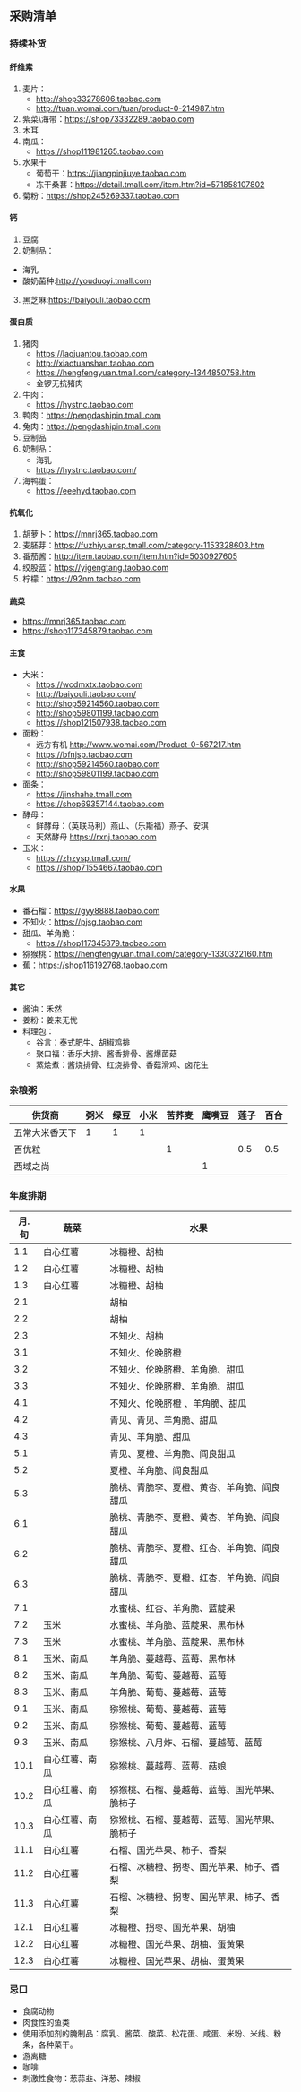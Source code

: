 ## 采购清单

### 持续补货
#### 纤维素
1. 麦片：
	* http://shop33278606.taobao.com
	* http://tuan.womai.com/tuan/product-0-214987.htm
2. 紫菜\海带：https://shop73332289.taobao.com
4. 木耳
5. 南瓜：
	* https://shop111981265.taobao.com
6. 水果干
	* 葡萄干：https://jiangpinjiuye.taobao.com
	* 冻干桑葚：https://detail.tmall.com/item.htm?id=571858107802
7. 菊粉：https://shop245269337.taobao.com

#### 钙
1. 豆腐
2. 奶制品：
  * 海乳
  * 酸奶菌种:http://youduoyi.tmall.com
3. 黑芝麻:https://baiyouli.taobao.com

#### 蛋白质
1. 猪肉
	* https://laojuantou.taobao.com
	* http://xiaotuanshan.taobao.com
	* https://hengfengyuan.tmall.com/category-1344850758.htm
	* 金锣无抗猪肉
1. 牛肉：
	* https://hystnc.taobao.com
1. 鸭肉：https://pengdashipin.tmall.com
1. 兔肉：https://pengdashipin.tmall.com
1. 豆制品
1. 奶制品：
	* 海乳
	* https://hystnc.taobao.com/
1. 海鸭蛋：
	* https://eeehyd.taobao.com

#### 抗氧化
1. 胡萝卜：https://mnrj365.taobao.com
2. 麦胚芽：https://fuzhiyuansp.tmall.com/category-1153328603.htm
3. 番茄酱：http://item.taobao.com/item.htm?id=5030927605
4. 绞股蓝：https://yigengtang.taobao.com
5. 柠檬：https://92nm.taobao.com

#### 蔬菜
* https://mnrj365.taobao.com
* https://shop117345879.taobao.com

#### 主食
* 大米：
  * https://wcdmxtx.taobao.com
  * http://baiyouli.taobao.com/
  * http://shop59214560.taobao.com
  * http://shop59801199.taobao.com
  * https://shop121507938.taobao.com
* 面粉：
  * 远方有机 http://www.womai.com/Product-0-567217.htm
  * https://bfnjsp.taobao.com
  * http://shop59214560.taobao.com
  * http://shop59801199.taobao.com
* 面条：
  * https://jinshahe.tmall.com
  * https://shop69357144.taobao.com
* 酵母：
  * 鲜酵母：（英联马利）燕山、（乐斯福）燕子、安琪
  * 天然酵母 https://rxnj.taobao.com
* 玉米：
  * https://zhzysp.tmall.com/
  * https://shop71554667.taobao.com

#### 水果
* 番石榴：https://gyy8888.taobao.com
* 不知火：https://pjsg.taobao.com
* 甜瓜、羊角脆：
	* https://shop117345879.taobao.com
* 猕猴桃：https://hengfengyuan.tmall.com/category-1330322160.htm
* 蕉：https://shop116192768.taobao.com

#### 其它
* 酱油：禾然
* 姜粉：姜来无忧
* 料理包：
	* 谷言：泰式肥牛、胡椒鸡排
	* 聚口福：香乐大排、酱香排骨、酱爆菌菇
	* 蒸烩煮：酱烧排骨、红烧排骨、香菇滑鸡、卤花生

### 杂粮粥
|供货商                       |粥米|绿豆|小米|苦荞麦|鹰嘴豆|莲子|百合|
|---------------------------|------|------|------|---------|---------|------|------|
|五常大米香天下        |1     |1      | 1    |           |           |        |       |
|百优粒                       |       |        |       |     1    |           |  0.5 | 0.5 |
|西域之尚                   |       |        |       |           |    1     |        |       |

### 年度排期

|月.旬| 蔬菜 | 水果 |
|----|------|-----|
|1.1|白心红薯|冰糖橙、胡柚|
|1.2|白心红薯|冰糖橙、胡柚|
|1.3|白心红薯|冰糖橙、胡柚|
|2.1||胡柚|
|2.2||胡柚|
|2.3||不知火、胡柚|
|3.1||不知火、伦晚脐橙|
|3.2||不知火、伦晚脐橙、羊角脆、甜瓜|
|3.3||不知火、伦晚脐橙、羊角脆、甜瓜|
|4.1||不知火、伦晚脐橙 、羊角脆、甜瓜|
|4.2||青见、青见、羊角脆、甜瓜|
|4.3||青见、羊角脆、甜瓜|
|5.1||青见、夏橙、羊角脆、阎良甜瓜|
|5.2||夏橙、羊角脆、阎良甜瓜|
|5.3||脆桃、青脆李、夏橙、黄杏、羊角脆、阎良甜瓜|
|6.1||脆桃、青脆李、夏橙、黄杏、羊角脆、阎良甜瓜|
|6.2||脆桃、青脆李、夏橙、红杏、羊角脆、阎良甜瓜|
|6.3||脆桃、青脆李、夏橙、红杏、羊角脆、阎良甜瓜|
|7.1||水蜜桃、红杏、羊角脆、蓝靛果|
|7.2|玉米|水蜜桃、羊角脆、蓝靛果、黑布林|
|7.3|玉米|水蜜桃、羊角脆、蓝靛果、黑布林|
|8.1|玉米、南瓜|羊角脆、蔓越莓、蓝莓、黑布林|
|8.2|玉米、南瓜|羊角脆、葡萄、蔓越莓、蓝莓|
|8.3|玉米、南瓜|羊角脆、葡萄、蔓越莓、蓝莓|
|9.1|玉米、南瓜|猕猴桃、葡萄、蔓越莓、蓝莓|
|9.2|玉米、南瓜|猕猴桃、葡萄、蔓越莓、蓝莓|
|9.3|玉米、南瓜|猕猴桃、八月炸、石榴、蔓越莓、蓝莓|
|10.1|白心红薯、南瓜|猕猴桃、蔓越莓、蓝莓、菇娘|
|10.2|白心红薯、南瓜|猕猴桃、石榴、蔓越莓、蓝莓、国光苹果、脆柿子|
|10.3|白心红薯、南瓜|猕猴桃、石榴、蔓越莓、蓝莓、国光苹果、脆柿子|
|11.1|白心红薯|石榴、国光苹果、柿子、香梨|
|11.2|白心红薯|石榴、冰糖橙、拐枣、国光苹果、柿子、香梨|
|11.3|白心红薯|石榴、冰糖橙、拐枣、国光苹果、柿子、香梨|
|12.1|白心红薯|冰糖橙、拐枣、国光苹果、胡柚|
|12.2|白心红薯|冰糖橙、国光苹果、胡柚、蛋黄果|
|12.3|白心红薯|冰糖橙、国光苹果、胡柚、蛋黄果|

### 忌口 
* 食腐动物
* 肉食性的鱼类
* 使用添加剂的腌制品：腐乳、酱菜、酸菜、松花蛋、咸蛋、米粉、米线、粉条，各种菜干。
* 游离糖
* 咖啡
* 刺激性食物：葱蒜韭、洋葱、辣椒
